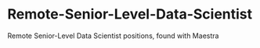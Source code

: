 # Remote-Senior-Level-Data-Scientist
Remote Senior-Level Data Scientist positions, found with Maestra
